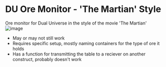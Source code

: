 # DU Ore Monitor - 'The Martian' Style
Ore monitor for Dual Universe in the style of the movie 'The Martian'
![image](https://user-images.githubusercontent.com/86971953/131552193-1add6f11-8c32-4403-8f88-bd4e4206e068.png)

* May or may not still work
* Requires specific setup, mostly naming containers for the type of ore it holds
* Has a function for transmitting the table to a reciever on another construct, probably doesn't work
